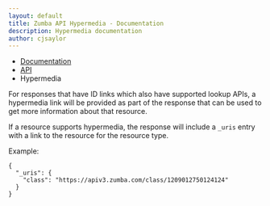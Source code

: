 ```yaml
---
layout: default
title: Zumba API Hypermedia - Documentation
description: Hypermedia documentation
author: cjsaylor
---
```


<ul class="breadcrumb">
	<li><a href="{{site_url}}/docs">Documentation</a></li>
	<li><a href="{{site_url}}/docs/api">API</a></li>
	<li class="active">Hypermedia</li>
</ul>

For responses that have ID links which also have supported lookup APIs, a hypermedia link will be provided as part of the response
that can be used to get more information about that resource.

If a resource supports hypermedia, the response will include a `_uris` entry with a link to the resource for the resource type.

Example:

~~~
{
  "_uris": {
    "class": "https://apiv3.zumba.com/class/1209012750124124"
  }
}
~~~
